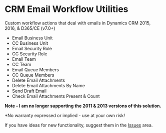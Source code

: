 # CRM Email Workflow Utilities
Custom workflow actions that deal with emails in Dynamics CRM 2015, 2016, & D365/CE (v7.0+)

* Email Business Unit
* CC Business Unit
* Email Security Role
* CC Security Role
* Email Team
* CC Team
* Email Queue Members
* CC Queue Members
* Delete Email Attachments
* Delete Email Attachments By Name
* Send Draft Email
* Check Email Attachments Present & Count

**Note - I am no longer supporting the 2011 & 2013 versions of this solution.** 

*No warranty expressed or implied - use at your own risk!

If you have ideas for new functionality, suggest them in the [Issues](https://github.com/jlattimer/CRM-Email-Workflow-Utilities/issues) area.
